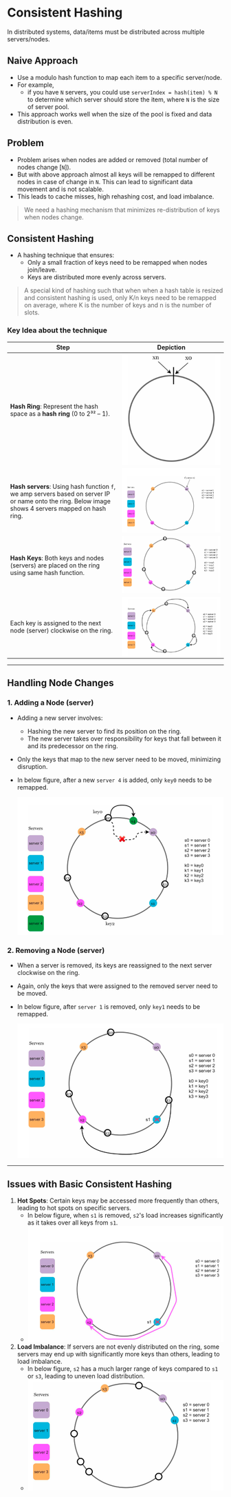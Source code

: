 # Consistent Hashing

In distributed systems, data/items must be distributed across multiple servers/nodes. 
## Naive Approach

- Use a modulo hash function to map each item to a specific server/node. 
- For example, 
  - if you have `N` servers, you could use `serverIndex = hash(item) % N` to determine which server should store the item, where `N` is the size of server pool.
- This approach works well when the size of the pool is fixed and data distribution is even.

## Problem

- Problem arises when nodes are added or removed (total number of nodes change [`N`]).
- But with above approach almost all keys will be remapped to different nodes in case of change in `N`. This can lead to significant data movement and is not scalable.
- This leads to cache misses, high rehashing cost, and load imbalance.

> We need a hashing mechanism that minimizes re-distribution of keys when nodes change.

## Consistent Hashing

- A hashing technique that ensures:
  - Only a small fraction of keys need to be remapped when nodes join/leave. 
  - Keys are distributed more evenly across servers.

> A special kind of hashing such that when when a hash table is resized and consistent hashing is used, only K/n keys need to be remapped on average, where K is the number of keys and n is the number of slots.


### Key Idea about the technique

| Step                                                                                                                                                 | Depiction                                                          | 
|------------------------------------------------------------------------------------------------------------------------------------------------------|--------------------------------------------------------------------|
| **Hash Ring**: Represent the hash space as a **hash ring** (0 to 2³² – 1).                                                                           | ![hash-rings](../../images/consitentHashing/hash-ring.png)         | 
| **Hash servers**: Using hash function `f`, we amp servers based on server IP or name onto the ring. Below image shows 4 servers mapped on hash ring. | ![hash-servers](../../images/consitentHashing/hash-servers.png)    | 
| **Hash Keys**: Both keys and nodes (servers) are placed on the ring using same hash function.                                                        | ![hash-keys](../../images/consitentHashing/hash-keys.png)          |
| Each key is assigned to the next node (server) clockwise on the ring.                                                                                | ![finding-servers](../../images/consitentHashing/hash-finding.png) | 

--- 
## Handling Node Changes

### 1. Adding a Node (server)

- Adding a new server involves:
  - Hashing the new server to find its position on the ring.
  - The new server takes over responsibility for keys that fall between it and its predecessor on the ring.
- Only the keys that map to the new server need to be moved, minimizing disruption.
- In below figure, after a new `server 4` is added, only `key0` needs to be remapped.


  ![adding-server](../../images/consitentHashing/adding-server.png)

### 2. Removing a Node (server)

- When a server is removed, its keys are reassigned to the next server clockwise on the ring.
- Again, only the keys that were assigned to the removed server need to be moved.
- In below figure, after `server 1` is removed, only `key1` needs to be remapped.


  ![removing-server](../../images/consitentHashing/removing-server.png)

---

## Issues with Basic Consistent Hashing
1. **Hot Spots**: Certain keys may be accessed more frequently than others, leading to hot spots on specific servers.
   - In below figure, when `s1` is removed, `s2`'s load increases significantly as it takes over all keys from `s1`.
   - ![hotspot-problem](../../images/consitentHashing/hotspot-problem.png)
2. **Load Imbalance**: If servers are not evenly distributed on the ring, some servers may end up with significantly more keys than others, leading to load imbalance.
   - In below figure, `s2` has a much larger range of keys compared to `s1` or `s3`, leading to uneven load distribution.
   - ![load-imbalance](../../images/consitentHashing/load-imbalance.png)
